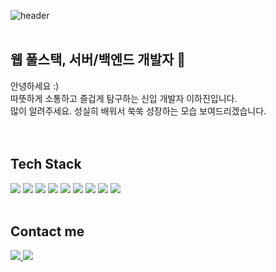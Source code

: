 ![header](https://capsule-render.vercel.app/api?type=Waving&color=timeAuto&height=300&section=header&text=Hajin's%20Profile&fontSize=80&animation=twinkling&fontAlign=65&fontAlignY=45&fontColor=FFFFFF)
</br>
</br>

## 웹 풀스택, 서버/백엔드 개발자 🐶
 안녕하세요 :) </br>
 따뜻하게 소통하고 즐겁게 탐구하는 신입 개발자 이하진입니다. </br>
 많이 알려주세요. 성실히 배워서 쑥쑥 성장하는 모습 보여드리겠습니다. </br>
 </br>
 </br>

## Tech Stack
 <img src="https://img.shields.io/badge/JAVA-gray?style=plastic&logo=Java&logoColor=FFFFFF"/> <img src="https://img.shields.io/badge/Spring-gray?style=plastic&logo=spring&logoColor=FFFFFF"/>
 <img src="https://img.shields.io/badge/JavaScript-gray?style=plastic&logo=JavaScript&logoColor=FFFFFF"/> 
 <img src="https://img.shields.io/badge/HTML5-gray?style=plastic&logo=HTML5&logoColor=FFFFFF"/>
 <img src="https://img.shields.io/badge/CSS3-gray?style=plastic&logo=CSS3&logoColor=FFFFFF"/>
 <img src="https://img.shields.io/badge/Oracle-gray?style=plastic&logo=Oracle&logoColor=FFFFFF"/>
 <img src="https://img.shields.io/badge/MySQL-gray?style=plastic&logo=MySQL&logoColor=FFFFFF"/>
 <img src="https://img.shields.io/badge/Linux-gray?style=plastic&logo=Linux&logoColor=FFFFFF"/>
 <img src="https://img.shields.io/badge/AWS-gray?style=plastic&logo=AWS&logoColor=FFFFFF"/>
 <br/>
 <br/>

## Contact me
 <a href="https://oiiok.notion.site/IT-ea3901ca3a70448b898623e61e0d17a7">
  <img src="https://img.shields.io/badge/Notion-gray?style=plastic&logo=Notion&logoColor=FFFFFF"/>
 </a>  
 <a href="https://github.com/OIIOK">
  <img src="https://hits.seeyoufarm.com/api/count/incr/badge.svg?url=https%3A%2F%2Fgithub.com%2Foiiok%2Fhit-counter&count_bg=%20000000&title_bg=%gray&icon=github.svg&icon_color=%23E7E7E7&title=hits&edge_flat=false"/>
 </a>
